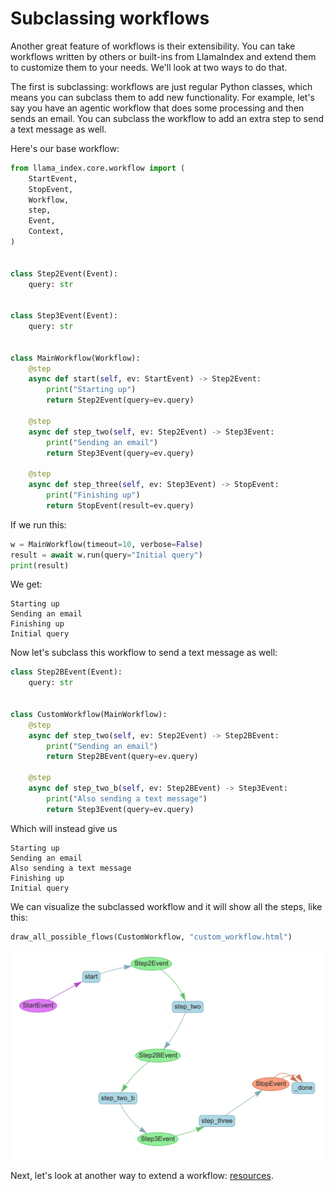 # Subclassing workflows

Another great feature of workflows is their extensibility. You can take workflows written by others or built-ins from LlamaIndex and extend them to customize them to your needs. We'll look at two ways to do that.

The first is subclassing: workflows are just regular Python classes, which means you can subclass them to add new functionality. For example, let's say you have an agentic workflow that does some processing and then sends an email. You can subclass the workflow to add an extra step to send a text message as well.

Here's our base workflow:

```python
from llama_index.core.workflow import (
    StartEvent,
    StopEvent,
    Workflow,
    step,
    Event,
    Context,
)


class Step2Event(Event):
    query: str


class Step3Event(Event):
    query: str


class MainWorkflow(Workflow):
    @step
    async def start(self, ev: StartEvent) -> Step2Event:
        print("Starting up")
        return Step2Event(query=ev.query)

    @step
    async def step_two(self, ev: Step2Event) -> Step3Event:
        print("Sending an email")
        return Step3Event(query=ev.query)

    @step
    async def step_three(self, ev: Step3Event) -> StopEvent:
        print("Finishing up")
        return StopEvent(result=ev.query)
```

If we run this:

```python
w = MainWorkflow(timeout=10, verbose=False)
result = await w.run(query="Initial query")
print(result)
```

We get:

```
Starting up
Sending an email
Finishing up
Initial query
```

Now let's subclass this workflow to send a text message as well:

```python
class Step2BEvent(Event):
    query: str


class CustomWorkflow(MainWorkflow):
    @step
    async def step_two(self, ev: Step2Event) -> Step2BEvent:
        print("Sending an email")
        return Step2BEvent(query=ev.query)

    @step
    async def step_two_b(self, ev: Step2BEvent) -> Step3Event:
        print("Also sending a text message")
        return Step3Event(query=ev.query)
```

Which will instead give us

```
Starting up
Sending an email
Also sending a text message
Finishing up
Initial query
```

We can visualize the subclassed workflow and it will show all the steps, like this:

```python
draw_all_possible_flows(CustomWorkflow, "custom_workflow.html")
```

![Custom workflow](subclass.png)

Next, let's look at another way to extend a workflow: [resources](resources.md).
